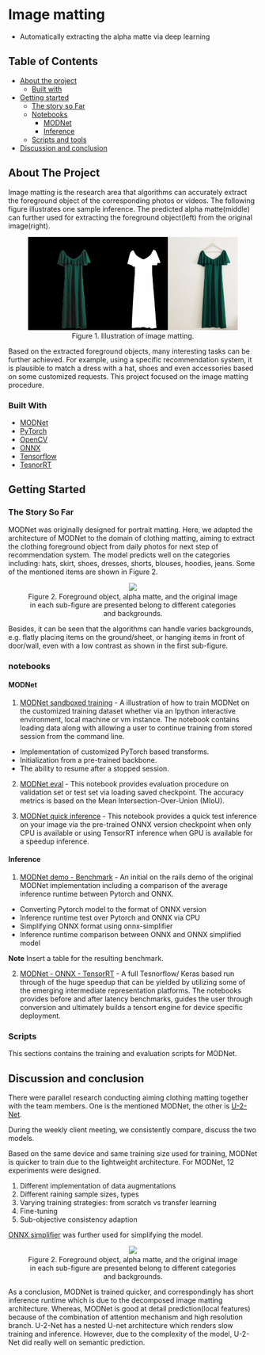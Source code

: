 # Image matting
* Automatically extracting the alpha matte via deep learning

<!-- TABLE OF CONTENTS -->
## Table of Contents

* [About the project](#about-the-project)
  * [Built with](#built-with)
* [Getting started](#getting-started)
  * [The story so Far](#the-story-so-far)
  * [Notebooks](#notebooks)
    * [MODNet](#modnet)
    * [Inference](#inference)
  * [Scripts and tools](#scripts-and-tools)
* [Discussion and conclusion](#discussion-and-conclusion)

<!-- ABOUT THE PROJECT -->
## About The Project
Image matting is the research area that algorithms can accurately extract the foreground object of the corresponding photos or videos. The following figure illustrates one sample inference. The predicted alpha matte(middle) can further used for extracting the foreground object(left) from the original image(right).

<figure align="center">
  <img src="images/image_matting.png">
  <figcaption>Figure 1. Illustration of image matting.</figcaption>
</figure>

Based on the extracted foreground objects, many interesting tasks can be further achieved. For example, using a specific recommendation system, it is plausible to match a dress with a hat, shoes and even accessories based on some customized requests. This project focused on the image matting procedure.
 <!-- For more information, please check [MODNet](https://github.com/ZHKKKe/MODNet) -->

### Built With

* [MODNet](https://github.com/ZHKKKe/MODNet)
* [PyTorch](https://pytorch.org/)
* [OpenCV](https://opencv.org/)
* [ONNX](https://onnx.ai/)
* [Tensorflow](https://www.tensorflow.org/)
* [TesnorRT](https://developer.nvidia.com/tensorrt)
<!-- * [U-2-Net](https://github.com/xuebinqin/U-2-Net) -->



<!-- GETTING STARTED -->
## Getting Started

### The Story So Far

MODNet was originally designed for portrait matting. Here, we adapted the architecture of MODNet to the domain of clothing matting, aiming to extract the clothing foreground object from daily photos for next step of recommendation system. The model predicts well on the categories including: hats, skirt, shoes, dresses, shorts, blouses, hoodies, jeans. Some of the mentioned items are shown in Figure 2.

<figure align="center">
  <img src="images/inference_samples.jpg">
  <figcaption>Figure 2. Foreground object, alpha matte, and the original image in each sub-figure are presented belong to different categories and backgrounds.</figcaption>
</figure>

Besides, it can be seen that the algorithms can handle varies backgrounds, e.g. flatly placing items on the ground/sheet, or hanging items in front of door/wall, even with a low contrast as shown in the first sub-figure.

### notebooks

#### MODNet

1. [MODNet sandboxed training](notebooks/MODNet_train.ipynb) - A illustration of how to train MODNet on the customized training dataset whether via an Ipython interactive environment, local machine or vm instance. The notebook contains loading data along with allowing a user to continue training from stored session from the command line.

- Implementation of customized PyTorch based transforms.
- Initialization from a pre-trained backbone.
- The ability to resume after a stopped session.

2. [MODNet eval](notebooks/MODNet_eval.ipynb) - This notebook provides evaluation procedure on validation set or test set via loading saved checkpoint. The accuracy metrics is based on the Mean Intersection-Over-Union (MIoU).

3. [MODNet quick inference](notebooks/modnet_pytorch_quick_inference) - This notebook provides a quick test inference on your image via the pre-trained ONNX version checkpoint when only CPU is available or using TensorRT inference when GPU is available for a speedup inference.


#### Inference

1. [MODNet demo - Benchmark](notebooks/modnet_demo_benchmark.ipynb) - An initial on the rails demo
of the original MODNet implementation including a comparison of the average inference runtime between Pytorch and ONNX.

- Converting Pytorch model to the format of ONNX version
- Inference runtime test over Pytorch and ONNX via CPU
- Simplifying ONNX format using onnx-simplifier
- Inference runtime comparison between ONNX and ONNX simplified model

 **Note** Insert a table for the resulting benchmark.

2. [MODNet - ONNX - TensorRT](notebooks/tensorrt/modnet_tensorrt.ipynb) - A full Tesnorflow/ Keras based run through of the huge speedup that can be yielded by utilizing some of the emerging intermediate representation platforms. The notebooks provides before and after latency benchmarks, guides the user through conversion and ultimately builds a tensort engine for device specific deployment.


### Scripts

This sections contains the training and evaluation scripts for MODNet.

## Discussion and conclusion

There were parallel research conducting aiming clothing matting together with the team members. One is the mentioned MODNet, the other is [U-2-Net](https://github.com/xuebinqin/U-2-Net).

During the weekly client meeting, we consistently compare, discuss the two models.

Based on the same device and same training size used for training, MODNet is quicker to train due to the lightweight architecture. For MODNet, 12 experiments were designed.

1. Different implementation of data augmentations
2. Different raining sample sizes, types
3. Varying training strategies: from scratch vs transfer learning
4. Fine-tuning
5. Sub-objective consistency adaption

[ONNX simplifier](https://github.com/daquexian/onnx-simplifier) was further used for simplifying the model.

<figure align="center">
  <img src="images/inference_samples.jpg">
  <figcaption>Figure 2. Foreground object, alpha matte, and the original image in each sub-figure are presented belong to different categories and backgrounds.</figcaption>
</figure>

As a conclusion, MODNet is trained quicker, and correspondingly has short inference runtime which is due to the decomposed image matting architecture. Whereas, MODNet is good at detail prediction(local features) because of the combination of attention mechanism and high resolution branch.
U-2-Net has a nested U-net architecture which renders slow training and inference. However, due to the complexity of the model, U-2-Net did really well on semantic prediction.


<!--
## Welcome to GitHub Pages

You can use the [editor on GitHub](https://github.com/peace-and-harmony/image-matting/edit/main/README.md) to maintain and preview the content for your website in Markdown files.

Whenever you commit to this repository, GitHub Pages will run [Jekyll](https://jekyllrb.com/) to rebuild the pages in your site, from the content in your Markdown files.

### Markdown

Markdown is a lightweight and easy-to-use syntax for styling your writing. It includes conventions for

```markdown
Syntax highlighted code block

# Header 1
## Header 2
### Header 3

- Bulleted
- List

1. Numbered
2. List

**Bold** and _Italic_ and `Code` text

[Link](url) and ![Image](src)
```

For more details see [GitHub Flavored Markdown](https://guides.github.com/features/mastering-markdown/).

### Jekyll Themes

Your Pages site will use the layout and styles from the Jekyll theme you have selected in your [repository settings](https://github.com/peace-and-harmony/image-matting/settings/pages). The name of this theme is saved in the Jekyll `_config.yml` configuration file.

### Support or Contact

Having trouble with Pages? Check out our [documentation](https://docs.github.com/categories/github-pages-basics/) or [contact support](https://support.github.com/contact) and we’ll help you sort it out. -->
